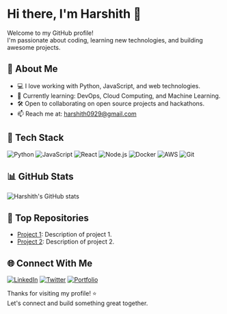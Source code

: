 # Hi there, I'm Harshith 👋

Welcome to my GitHub profile!  
I'm passionate about coding, learning new technologies, and building awesome projects.

## 🚀 About Me

- 💻 I love working with Python, JavaScript, and web technologies.
- 🌱 Currently learning: DevOps, Cloud Computing, and Machine Learning.
- 🛠️ Open to collaborating on open source projects and hackathons.
- 📫 Reach me at: [harshith0929@gmail.com](mailto:harshith0929@gmail.com)

## 🧰 Tech Stack

![Python](https://img.shields.io/badge/-Python-333?style=flat&logo=python)
![JavaScript](https://img.shields.io/badge/-JavaScript-333?style=flat&logo=javascript)
![React](https://img.shields.io/badge/-React-333?style=flat&logo=react)
![Node.js](https://img.shields.io/badge/-Node.js-333?style=flat&logo=node.js)
![Docker](https://img.shields.io/badge/-Docker-333?style=flat&logo=docker)
![AWS](https://img.shields.io/badge/-AWS-333?style=flat&logo=amazon-aws)
![Git](https://img.shields.io/badge/-Git-333?style=flat&logo=git)

## 📊 GitHub Stats

![Harshith's GitHub stats](https://github-readme-stats.vercel.app/api?username=Harshith0906&show_icons=true&theme=radical)

## 📂 Top Repositories

- [Project 1](https://github.com/Harshith0906/project1): Description of project 1.
- [Project 2](https://github.com/Harshith0906/project2): Description of project 2.

## 🌐 Connect With Me

[![LinkedIn](https://img.shields.io/badge/-LinkedIn-blue?style=flat&logo=linkedin)](https://linkedin.com/in/your-linkedin)
[![Twitter](https://img.shields.io/badge/-Twitter-blue?style=flat&logo=twitter)](https://twitter.com/your-twitter)
[![Portfolio](https://img.shields.io/badge/-Portfolio-black?style=flat&logo=github)](https://your-portfolio.com)


Thanks for visiting my profile! ⭐️  
Let's connect and build something great together.

